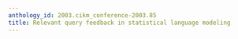 ```yaml
---
anthology_id: 2003.cikm_conference-2003.85
title: Relevant query feedback in statistical language modeling
---
```

